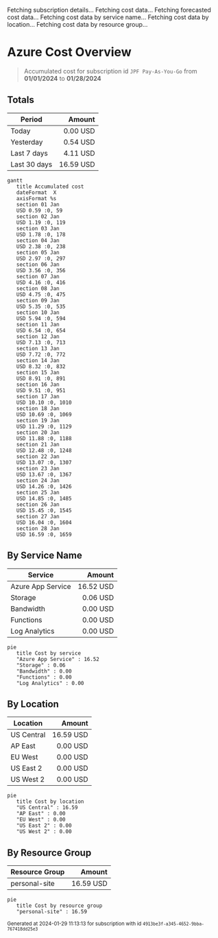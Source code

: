 Fetching subscription details...
Fetching cost data...
Fetching forecasted cost data...
Fetching cost data by service name...
Fetching cost data by location...
Fetching cost data by resource group...
# Azure Cost Overview

> Accumulated cost for subscription id `JPF Pay-As-You-Go` from **01/01/2024** to **01/28/2024**

## Totals

|Period|Amount|
|---|---:|
|Today|0.00 USD|
|Yesterday|0.54 USD|
|Last 7 days|4.11 USD|
|Last 30 days|16.59 USD|

```mermaid
gantt
   title Accumulated cost
   dateFormat  X
   axisFormat %s
   section 01 Jan
   USD 0.59 :0, 59
   section 02 Jan
   USD 1.19 :0, 119
   section 03 Jan
   USD 1.78 :0, 178
   section 04 Jan
   USD 2.38 :0, 238
   section 05 Jan
   USD 2.97 :0, 297
   section 06 Jan
   USD 3.56 :0, 356
   section 07 Jan
   USD 4.16 :0, 416
   section 08 Jan
   USD 4.75 :0, 475
   section 09 Jan
   USD 5.35 :0, 535
   section 10 Jan
   USD 5.94 :0, 594
   section 11 Jan
   USD 6.54 :0, 654
   section 12 Jan
   USD 7.13 :0, 713
   section 13 Jan
   USD 7.72 :0, 772
   section 14 Jan
   USD 8.32 :0, 832
   section 15 Jan
   USD 8.91 :0, 891
   section 16 Jan
   USD 9.51 :0, 951
   section 17 Jan
   USD 10.10 :0, 1010
   section 18 Jan
   USD 10.69 :0, 1069
   section 19 Jan
   USD 11.29 :0, 1129
   section 20 Jan
   USD 11.88 :0, 1188
   section 21 Jan
   USD 12.48 :0, 1248
   section 22 Jan
   USD 13.07 :0, 1307
   section 23 Jan
   USD 13.67 :0, 1367
   section 24 Jan
   USD 14.26 :0, 1426
   section 25 Jan
   USD 14.85 :0, 1485
   section 26 Jan
   USD 15.45 :0, 1545
   section 27 Jan
   USD 16.04 :0, 1604
   section 28 Jan
   USD 16.59 :0, 1659
```

## By Service Name

|Service|Amount|
|---|---:|
|Azure App Service|16.52 USD|
|Storage|0.06 USD|
|Bandwidth|0.00 USD|
|Functions|0.00 USD|
|Log Analytics|0.00 USD|

```mermaid
pie
   title Cost by service
   "Azure App Service" : 16.52
   "Storage" : 0.06
   "Bandwidth" : 0.00
   "Functions" : 0.00
   "Log Analytics" : 0.00
```

## By Location

|Location|Amount|
|---|---:|
|US Central|16.59 USD|
|AP East|0.00 USD|
|EU West|0.00 USD|
|US East 2|0.00 USD|
|US West 2|0.00 USD|

```mermaid
pie
   title Cost by location
   "US Central" : 16.59
   "AP East" : 0.00
   "EU West" : 0.00
   "US East 2" : 0.00
   "US West 2" : 0.00
```

## By Resource Group

|Resource Group|Amount|
|---|---:|
|personal-site|16.59 USD|

```mermaid
pie
   title Cost by resource group
   "personal-site" : 16.59
```

<sup>Generated at 2024-01-29 11:13:13 for subscription with id `4913be3f-a345-4652-9bba-767418dd25e3`</sup>
